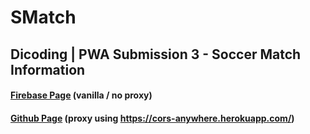 # SMatch
## Dicoding | PWA Submission 3 - Soccer Match Information

#### [Firebase Page](https://smatch-app-ra121514.web.app) (vanilla / no proxy)
#### [Github Page](https://darkerside.github.io/project/pwa) (proxy using https://cors-anywhere.herokuapp.com/)
